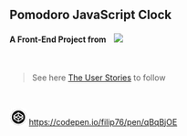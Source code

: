 ## Pomodoro JavaScript Clock

#### A Front-End Project from &ensp; <img src="https://design-style-guide.freecodecamp.org/downloads/fcc_primary_large.png" width="150px" />

<br />

> See here [The User Stories](https://www.freecodecamp.org/learn/front-end-libraries/front-end-libraries-projects/build-a-25--5-clock) to follow

<br />

<img src="code.png" width="30" height="30"> <https://codepen.io/filip76/pen/qBqBjOE>

<!-- <img src="Capture.PNG" height="400px" width="500px" /> -->
